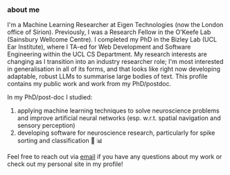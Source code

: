 ### about me <br>

I'm a Machine Learning Researcher at Eigen Technologies (now the London office of Sirion). Previously, I was a Research Fellow in the O'Keefe Lab (Sainsbury Wellcome Centre). I completed my PhD in the Bizley Lab (UCL Ear Institute), where I TA-ed for Web Development and Software Engineering within the UCL CS Department. My research interests are changing as I transition into an industry researcher role; I'm most interested in generalisation in all of its forms, and that looks like right now developing adaptable, robust LLMs to summarise large bodies of text. This profile contains my public work and work from my PhD/postdoc.

In my PhD/post-doc I studied: <br>
1. applying machine learning techniques to solve neuroscience problems and improve artificial neural networks (esp. w.r.t. spatial navigation and sensory perception)
2. developing software for neuroscience research, particularly for spike sorting and classification 🧠 📊

Feel free to reach out via [email](mailto:carla.griffiths.16@ucl.ac.uk) if you have any questions about my work or check out my personal site in my profile!


   

<!--
**carlacodes/carlacodes** is a ✨ _special_ ✨ repository because its `README.md` (this file) appears on your GitHub profile.

Here are some ideas to get you started:

- 🔭 I’m currently working on ...
- 🌱 I’m currently learning ...
- 👯 I’m looking to collaborate on ...
- 🤔 I’m looking for help with ...
- 💬 Ask me about ...
- 📫 How to reach me: ...
- 😄 Pronouns: ...
- ⚡ Fun fact: ...
-->
